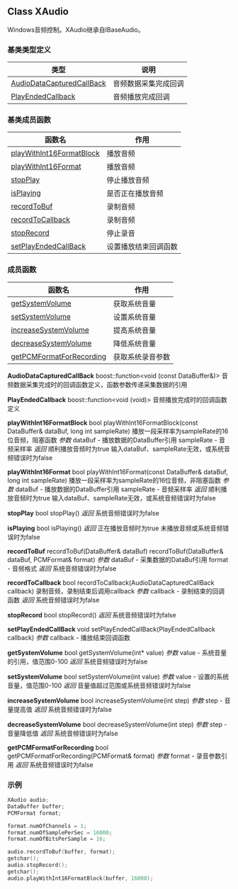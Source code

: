 ## Class XAudio

Windows音频控制。XAudio继承自IBaseAudio。

### 基类类型定义
类型 | 说明
--- | ---
[AudioDataCapturedCallBack](#XAudio::AudioDataCapturedCallBack) | 音频数据采集完成回调
[PlayEndedCallback](#XAudio::PlayEndedCallback) | 音频播放完成回调

### 基类成员函数
函数名 | 作用
--- | ---
[playWithInt16FormatBlock](#XAudio::playWithInt16FormatBlock) | 播放音频
[playWithInt16Format](#XAudio::playWithInt16Format) | 播放音频
[stopPlay](#XAudio::stopPlay) | 停止播放音频
[isPlaying](#XAudio::isPlaying) | 是否正在播放音频
[recordToBuf](#XAudio::recordToBuf) | 录制音频
[recordToCallback](#XAudio::recordToCallback) | 录制音频
[stopRecord](#XAudio::stopRecord) | 停止录音
[setPlayEndedCallBack](#XAudio::setPlayEndedCallBack) | 设置播放结束回调函数

### 成员函数
函数名 | 作用
--- | ---
[getSystemVolume](#XAudio::getSystemVolume) | 获取系统音量
[setSystemVolume](#XAudio::setSystemVolume) | 设置系统音量
[increaseSystemVolume](#XAudio::increaseSystemVolume) | 提高系统音量
[decreaseSystemVolume](#XAudio::decreaseSystemVolume) | 降低系统音量
[getPCMFormatForRecording](#XAudio::getPCMFormatForRecording) | 获取系统录音参数

<a id="XAudio::AudioDataCapturedCallBack"></a>
**AudioDataCapturedCallBack**
boost::function\<void (const DataBuffer&)\>
音频数据采集完成时的回调函数定义，函数参数传递采集数据的引用

<a id="XAudio::PlayEndedCallback"></a>
**PlayEndedCallback**
boost::function\<void (void)\>
音频播放完成时的回调函数定义

<a id="XAudio::playWithInt16FormatBlock"></a>
**playWithInt16FormatBlock**
bool playWithInt16FormatBlock(const DataBuffer& dataBuf, long int sampleRate)
播放一段采样率为sampleRate的16位音频，阻塞函数
*参数*
dataBuf - 播放数据的DataBuffer引用
sampleRate - 音频采样率
*返回*
顺利播放音频时为true
输入dataBuf、sampleRate无效，或系统音频错误时为false

<a id="XAudio::playWithInt16Format"></a>
**playWithInt16Format**
bool playWithInt16Format(const DataBuffer& dataBuf, long int sampleRate)
播放一段采样率为sampleRate的16位音频，非阻塞函数
*参数*
dataBuf - 播放数据的DataBuffer引用
sampleRate - 音频采样率
*返回*
顺利播放音频时为true
输入dataBuf、sampleRate无效，或系统音频错误时为false

<a id="XAudio::stopPlay"></a>
**stopPlay**
bool stopPlay()
*返回*
系统音频错误时为false

<a id="XAudio::isPlaying"></a>
**isPlaying**
bool isPlaying()
*返回*
正在播放音频时为true
未播放音频或系统音频错误时为false

<a id="XAudio::recordToBuf"></a>
**recordToBuf**
recordToBuf(DataBuffer& dataBuf)
recordToBuf(DataBuffer& dataBuf, PCMFormat& format)
*参数*
dataBuf - 采集数据的DataBuf引用
format - 音频格式
*返回*
系统音频错误时为false

<a id="XAudio::recordToCallback"></a>
**recordToCallback**
bool recordToCallback(AudioDataCapturedCallBack callback)
录制音频，录制结束后调用callback
*参数*
callback - 录制结束的回调函数
*返回*
系统音频错误时为false

<a id="XAudio::stopRecord"></a>
**stopRecord**
bool stopRecord()
*返回*
系统音频错误时为false

<a id="XAudio::setPlayEndedCallBack"></a>
**setPlayEndedCallBack**
void setPlayEndedCallBack(PlayEndedCallback callback)
*参数*
callback - 播放结束回调函数

<a id="XAudio::getSystemVolume"></a>
**getSystemVolume**
bool getSystemVolume(int* value)
*参数*
value - 系统音量的引用，值范围0-100
*返回*
系统音频错误时为false

<a id="XAudio::setSystemVolume"></a>
**setSystemVolume**
bool setSystemVolume(int value)
*参数*
value - 设置的系统音量，值范围0-100
*返回*
音量值超过范围或系统音频错误时为false

<a id="XAudio::increaseSystemVolume"></a>
**increaseSystemVolume**
bool increaseSystemVolume(int step)
*参数*
step - 音量提高值
*返回*
系统音频错误时为false

<a id="XAudio::decreaseSystemVolume"></a>
**decreaseSystemVolume**
bool decreaseSystemVolume(int step)
*参数*
step - 音量降低值
*返回*
系统音频错误时为false

<a id="XAudio::getPCMFormatForRecording"></a>
**getPCMFormatForRecording**
bool getPCMFormatForRecording(PCMFormat& format)
*参数*
format - 录音参数引用
*返回*
系统音频错误时为false

### 示例
```c++
XAudio audio;
DataBuffer buffer;
PCMFormat format;

format.numOfChannels = 1;       
format.numOfSamplePerSec = 16000;
format.numOfBitsPerSample = 16;

audio.recordToBuf(buffer, format);
getchar();
audio.stopRecord();
getchar();
audio.playWithInt16FormatBlock(buffer, 16000);
```


